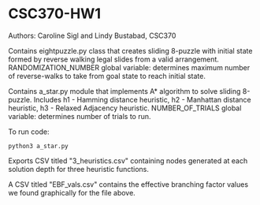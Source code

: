 # CSC370-HW1

Authors: Caroline Sigl and Lindy Bustabad, CSC370

Contains eightpuzzle.py class that creates sliding 8-puzzle with initial state formed by reverse walking legal slides from a valid arrangement. RANDOMIZATION_NUMBER global variable: determines maximum number of reverse-walks to take from goal state to reach initial state.

Contains a_star.py module that implements A* algorithm to solve sliding 8-puzzle. Includes h1 - Hamming distance heuristic, h2 - Manhattan distance heuristic, h3 - Relaxed Adjacency heuristic. NUMBER_OF_TRIALS global variable: determines number of trials to run.

To run code: 
```
python3 a_star.py
```

Exports CSV titled "3_heuristics.csv" containing nodes generated at each solution depth for three heuristic functions.

A CSV titled "EBF_vals.csv" contains the effective branching factor values we found graphically for the file above.

